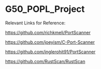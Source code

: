 # G50_POPL_Project

Relevant Links for Reference:

https://github.com/richkmeli/PortScanner

https://github.com/joeyism/C-Port-Scanner

https://github.com/inglerohit91/PortScanner

https://github.com/RustScan/RustScan
